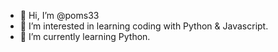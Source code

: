 - 👋 Hi, I’m @poms33
- 👀 I’m interested in learning coding with Python & Javascript.
- 🌱 I’m currently learning Python.

<!---
poms33/poms33 is a ✨ special ✨ repository because its `README.md` (this file) appears on your GitHub profile.
You can click the Preview link to take a look at your changes.
--->
